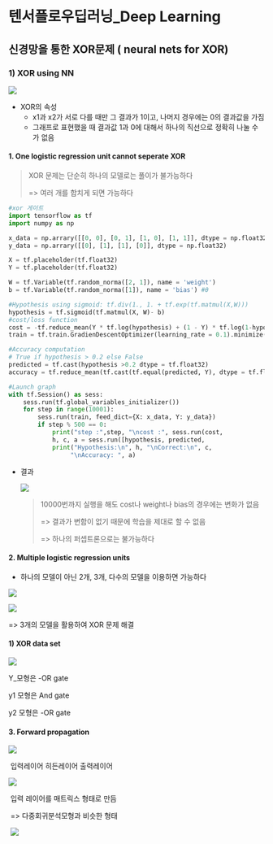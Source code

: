 # 텐서플로우딥러닝_Deep Learning

## 신경망을 통한 XOR문제 ( neural nets for XOR)

### 1) XOR using NN

![](https://i.ytimg.com/vi/kNPGXgzxoHw/maxresdefault.jpg)



- XOR의 속성
  - x1과 x2가 서로 다를 때만 그 결과가 1이고, 나머지 경우에는 0의 결과값을 가짐
  - 그래프로 표현했을 때 결과값 1과 0에 대해서 하나의 직선으로 정확히 나눌 수가 없음



#### 1. One logistic regression unit cannot seperate XOR

> XOR 문제는 단순히 하나의 모델로는 풀이가 불가능하다
>
> => 여러 개를 합치게 되면 가능하다

``` python
#xor 게이트
import tensorflow as tf
import numpy as np

x_data = np.arrary([[0, 0], [0, 1], [1, 0], [1, 1]], dtype = np.float32)
y_data = np.arrary([[0], [1], [1], [0]], dtype = np.float32)

X = tf.placeholder(tf.float32)
Y = tf.placeholder(tf.float32)

W = tf.Variable(tf.random_norma([2, 1]), name = 'weight')
b = tf.Variable(tf.random_norma([1]), name = 'bias') #θ

#Hypothesis using sigmoid: tf.div(1., 1. + tf.exp(tf.matmul(X,W)))
hypothesis = tf.sigmoid(tf.matmul(X, W)- b)
#cost/loss function
cost = -tf.reduce_mean(Y * tf.log(hypothesis) + (1 - Y) * tf.log(1-hypothesis))
train = tf.train.GradienDescentOptimizer(learning_rate = 0.1).minimize(cost)

#Accuracy computation
# True if hypothesis > 0.2 else False
predicted = tf.cast(hypothesis >0.2 dtype = tf.float32)
accuracy = tf.reduce_mean(tf.cast(tf.equal(predicted, Y), dtype = tf.float32))

#Launch graph
with tf.Session() as sess:
    sess.run(tf.global_variables_initializer())
    for step in range(10001):
        sess.run(train, feed_dict={X: x_data, Y: y_data})
        if step % 500 == 0:
            print("step :",step, "\ncost :", sess.run(cost, 				  feed_dict={X: x_data, Y: y_data}), "\nWeight 					 : \n", sess.run(W), "\nbias: \n", 							  sess.run(b))
            h, c, a = sess.run([hypothesis, predicted, 						accuracy], feed_dict = {X: x_data, Y: y_data})
            print("Hypothesis:\n", h, "\nCorrect:\n", c, 
                 "\nAccuracy: ", a)
```



- 결과

  ![](C:\Users\jdb96\AppData\Roaming\Typora\typora-user-images\image-20200304002843119.png)

  > 10000번까지 실행을 해도 cost나 weight나 bias의 경우에는 변화가 없음
  >
  > => 결과가 변함이 없기 때문에 학습을 제대로 할 수 없음
  >
  > => 하나의 퍼셉트론으로는 불가능하다

#### 2. Multiple logistic regression units

- 하나의 모델이 아닌 2개, 3개, 다수의 모델을 이용하면 가능하다

![](C:\Users\jdb96\AppData\Roaming\Typora\typora-user-images\image-20200304003118767.png)



![](C:\Users\jdb96\AppData\Roaming\Typora\typora-user-images\image-20200304003739396.png)

=> 3개의 모델을 활용하여 XOR 문제 해결



#### 1) XOR data set

![](C:\Users\jdb96\AppData\Roaming\Typora\typora-user-images\image-20200304003904253.png)

Y_모형은 -OR gate

y1 모형은 And gate

y2 모형은 -OR gate



#### 3. Forward propagation

![](C:\Users\jdb96\AppData\Roaming\Typora\typora-user-images\image-20200304222556391.png)

​				         입력레이어 	  	   히든레이어 			 출력레이어



![](C:\Users\jdb96\AppData\Roaming\Typora\typora-user-images\image-20200304222702730.png)

​							입력 레이어를 매트릭스 형태로 만듬

​								=> 다중회귀분석모형과 비슷한 형태

​		![](C:\Users\jdb96\AppData\Roaming\Typora\typora-user-images\image-20200304222750526.png)



